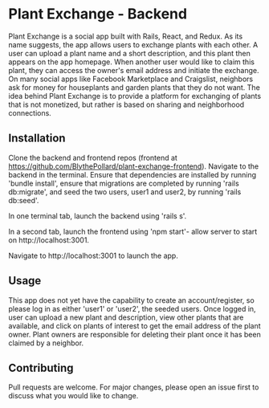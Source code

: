 # Plant Exchange - Backend

Plant Exchange is a social app built with Rails, React, and Redux. As its name suggests, the app allows users to exchange plants with each other. A user can upload a plant name and a short description, and this plant then appears on the app homepage. When another user would like to claim this plant, they can access the owner's email address and initiate the exchange. On many social apps like Facebook Marketplace and Craigslist, neighbors ask for money for houseplants and garden plants that they do not want. The idea behind Plant Exchange is to provide a platform for exchanging of plants that is not monetized, but rather is based on sharing and neighborhood connections. 

## Installation

Clone the backend and frontend repos (frontend at https://github.com/BlythePollard/plant-exchange-frontend). Navigate to the backend in the terminal. Ensure that dependencies are installed by running 'bundle install', ensure that migrations are completed by running 'rails db:migrate', and seed the two users, user1 and user2, by running 'rails db:seed'.

In one terminal tab, launch the backend using 'rails s'.

In a second tab, launch the frontend using 'npm start'- allow server to start on http://localhost:3001.

Navigate to http://localhost:3001 to launch the app.

## Usage

This app does not yet have the capability to create an account/register, so please log in as either 'user1' or 'user2', the seeded users. Once logged in, user can upload a new plant and description, view other plants that are available, and click on plants of interest to get the email address of the plant owner. Plant owners are responsible for deleting their plant once it has been claimed by a neighbor. 

## Contributing
Pull requests are welcome. For major changes, please open an issue first to discuss what you would like to change.